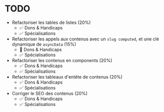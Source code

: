 # TODO

- Refactoriser les tables de listes (20%)
  - ✅ Dons & Handicaps
  - ✅ Spécialisations
- Refactoriser les appels aux contenus avec un `slug computed`, et une clé dynamique de `asyncData` (15%)
  - 🚧 Dons & Handicaps
  - ✅ Spécialisations
- Refactoriser les contenus en components (20%)
  - ✅ Dons & Handicaps
  - ✅ Spécialisations
- Refactoriser les tableaux d'entête de contenus (20%)
  - ✅ Dons & Handicaps
  - ✅ Spécialisations
- Corriger le SEO des contenus (20%)
  - ✅ Dons & Handicaps
  - ✅ Spécialisations
